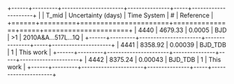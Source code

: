 +------+---------+----------------------+---------------+-----+---------------------+
|      |   T_mid |   Uncertainty (days) | Time System   | #   | Reference           |
+======+=========+======================+===============+=====+=====================+
| 4440 | 4679.33 |              0.0005  | BJD           | >1  | 2010A&A...517L...1Q |
+------+---------+----------------------+---------------+-----+---------------------+
| 4441 | 8358.92 |              0.00039 | BJD_TDB       | 1   | This work           |
+------+---------+----------------------+---------------+-----+---------------------+
| 4442 | 8375.24 |              0.00043 | BJD_TDB       | 1   | This work           |
+------+---------+----------------------+---------------+-----+---------------------+